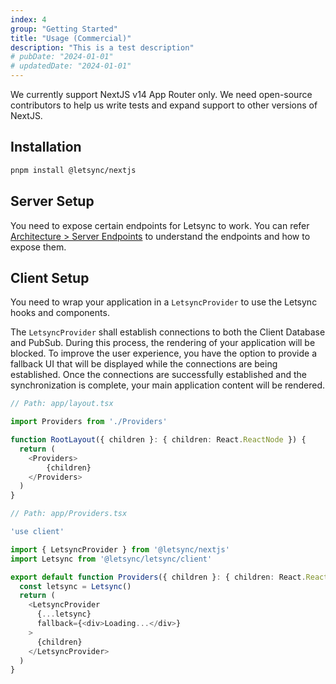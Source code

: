 ```yaml
---
index: 4
group: "Getting Started"
title: "Usage (Commercial)"
description: "This is a test description"
# pubDate: "2024-01-01"
# updatedDate: "2024-01-01"
---
```


We currently support NextJS v14 App Router only. We need open-source contributors to help us write tests and expand support to other versions of NextJS.

## Installation

```bash
pnpm install @letsync/nextjs
```

## Server Setup

You need to expose certain endpoints for Letsync to work. You can refer [Architecture > Server Endpoints](/docs/architecture#server-endpoints) to understand the endpoints and how to expose them.

<!-- ```ts
// Path: app/api/letsync/[...slug]/route.ts

import { LetsyncHandlers } from "@letsync/nextjs";
import Letsync from "@letsync/letsync/server";

const letsync = Letsync();

const handlers = LetsyncHandlers({
	...letsync,
	auth() {
		// TODO - AUTHENTICATION & AUTHORIZATION for backend endpoints
		return {
			authorized: true,
			provider: "cookies",
			endpoints: ["vasundhara-aakash"],
		};
	},
});

export const { GET, POST } = handlers;
``` -->

## Client Setup

You need to wrap your application in a `LetsyncProvider` to use the Letsync hooks and components.

The `LetsyncProvider` shall establish connections to both the Client Database and PubSub. During this process, the rendering of your application will be blocked. To improve the user experience, you have the option to provide a fallback UI that will be displayed while the connections are being established. Once the connections are successfully established and the synchronization is complete, your main application content will be rendered.

```ts
// Path: app/layout.tsx

import Providers from './Providers'

function RootLayout({ children }: { children: React.ReactNode }) {
  return (
    <Providers>
        {children}
    </Providers>
  )
}
```

```ts
// Path: app/Providers.tsx

'use client'

import { LetsyncProvider } from '@letsync/nextjs'
import Letsync from '@letsync/letsync/client'

export default function Providers({ children }: { children: React.ReactNode }) {
  const letsync = Letsync()
  return (
    <LetsyncProvider
      {...letsync}
      fallback={<div>Loading...</div>}
    >
      {children}
    </LetsyncProvider>
  )
}
```
